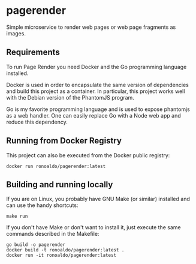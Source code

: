 # pagerender
Simple microservice to render web pages or web page
fragments as images.

## Requirements

To run Page Render you need Docker and the Go programming
language installed.

Docker is used in order to encapsulate the same version of
dependencies and build this project as a container.
In particular, this project works well with the Debian version
of the PhantomJS program.

Go is my favorite programming language and is used to expose
phantomjs as a web handler. One can easily replace Go with a
Node web app and reduce this dependency.

## Running from Docker Registry

This project can also be executed from the Docker public registry:

    docker run ronoaldo/pagerender:latest

## Building and running locally

If you are on Linux, you probably have GNU Make (or similar)
installed and can use the handy shortcuts:

    make run

If you don't have Make or don't want to install it, just execute
the same commands described in the Makefile:

    go build -o pagerender
    docker build -t ronoaldo/pagerender:latest .
    docker run -it ronoaldo/pagerender:latest
